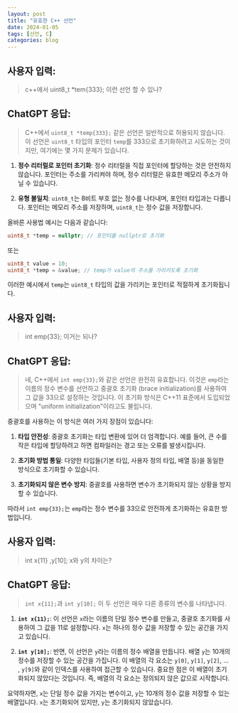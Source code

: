 ```yaml
---
layout: post
title: "유효한 C++ 선언"
date: 2024-01-05
tags: [선언, C]
categories: blog
---
```


## 사용자 입력:
> c++에서 uint8_t *tem{333}; 이런 선언 할 수 있나?

## ChatGPT 응답:
> C++에서 `uint8_t *temp{333};` 같은 선언은 일반적으로 허용되지 않습니다. 이 선언은 `uint8_t` 타입의 포인터 `temp`를 333으로 초기화하려고 시도하는 것이지만, 여기에는 몇 가지 문제가 있습니다.

1. **정수 리터럴로 포인터 초기화**: 정수 리터럴을 직접 포인터에 할당하는 것은 안전하지 않습니다. 포인터는 주소를 가리켜야 하며, 정수 리터럴은 유효한 메모리 주소가 아닐 수 있습니다.

2. **유형 불일치**: `uint8_t`는 8비트 부호 없는 정수를 나타내며, 포인터 타입과는 다릅니다. 포인터는 메모리 주소를 저장하며, `uint8_t`는 정수 값을 저장합니다.

올바른 사용법 예시는 다음과 같습니다:
```cpp
uint8_t *temp = nullptr; // 포인터를 nullptr로 초기화
```
또는
```cpp
uint8_t value = 10;
uint8_t *temp = &value; // temp가 value의 주소를 가리키도록 초기화
```

이러한 예시에서 `temp`는 `uint8_t` 타입의 값을 가리키는 포인터로 적절하게 초기화됩니다.

## 사용자 입력:
> int emp{33}; 이거는 되나?

## ChatGPT 응답:
> 네, C++에서 `int emp{33};`와 같은 선언은 완전히 유효합니다. 이것은 `emp`라는 이름의 정수 변수를 선언하고 중괄호 초기화 (brace initialization)를 사용하여 그 값을 33으로 설정하는 것입니다. 이 초기화 방식은 C++11 표준에서 도입되었으며 "uniform initialization"이라고도 불립니다.

중괄호를 사용하는 이 방식은 여러 가지 장점이 있습니다:

1. **타입 안전성**: 중괄호 초기화는 타입 변환에 있어 더 엄격합니다. 예를 들어, 큰 수를 작은 타입에 할당하려고 하면 컴파일러는 경고 또는 오류를 발생시킵니다.

2. **초기화 방법 통일**: 다양한 타입들(기본 타입, 사용자 정의 타입, 배열 등)을 동일한 방식으로 초기화할 수 있습니다.

3. **초기화되지 않은 변수 방지**: 중괄호를 사용하면 변수가 초기화되지 않는 상황을 방지할 수 있습니다.

따라서 `int emp{33};`는 `emp`라는 정수 변수를 33으로 안전하게 초기화하는 유효한 방법입니다.

## 사용자 입력:
> int x{11} ,y[10]; x와  y의 차이는?

## ChatGPT 응답:
> `int x{11};`과 `int y[10];` 이 두 선언은 매우 다른 종류의 변수를 나타냅니다.

1. **`int x{11};`**: 이 선언은 `x`라는 이름의 단일 정수 변수를 만들고, 중괄호 초기화를 사용하여 그 값을 11로 설정합니다. `x`는 하나의 정수 값을 저장할 수 있는 공간을 가지고 있습니다.

2. **`int y[10];`**: 반면, 이 선언은 `y`라는 이름의 정수 배열을 만듭니다. 배열 `y`는 10개의 정수를 저장할 수 있는 공간을 가집니다. 이 배열의 각 요소는 `y[0]`, `y[1]`, `y[2]`, ... , `y[9]`와 같이 인덱스를 사용하여 접근할 수 있습니다. 중요한 점은 이 배열이 초기화되지 않았다는 것입니다. 즉, 배열의 각 요소는 정의되지 않은 값으로 시작합니다.

요약하자면, `x`는 단일 정수 값을 가지는 변수이고, `y`는 10개의 정수 값을 저장할 수 있는 배열입니다. `x`는 초기화되어 있지만, `y`는 초기화되지 않았습니다.

